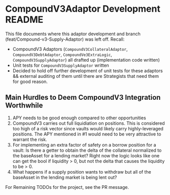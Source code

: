 # CompoundV3Adaptor Development README

This file documents where this adaptor development and branch (feat/Compound-v3-Supply-Adaptor) was left off. Recall:

- CompoundV3 Adaptors (`CompoundV3CollateralAdaptor`, `CompoundV3DebtAdaptor`, `CompoundVe3ExtraLogic`, `CompoundV3SupplyAdaptor`) all drafted up (implementation code written)
- Unit tests for `CompoundV3SupplyAdaptor` written
- Decided to hold off further development of unit tests for these adaptors && external auditing of them until there are Strategists that need them for good reason.

## Main Hurdles to Deem CompoundV3 Integration Worthwhile

1. APY needs to be good enough compared to other opportunities
2. CompoundV3 carries out full liquidiation on positions. This is considered too high of a risk vector since vaults would likely carry highly-leveraged positions. The APY mentioned in #1 would need to be very attractive to warrant the risk.
3. For implementing an extra factor of safety on a borrow position for a vault: Is there a getter to obtain the delta of the collateral normalized to the baseAsset for a lending market? Right now the logic looks like one can get the bool if liquidity > 0, but not the delta that causes the liquidity to be > 0.
4. What happens if a supply position wants to withdraw but all of the baseAsset in the lending market is being lent out?

For Remaining TODOs for the project, see the PR message.
